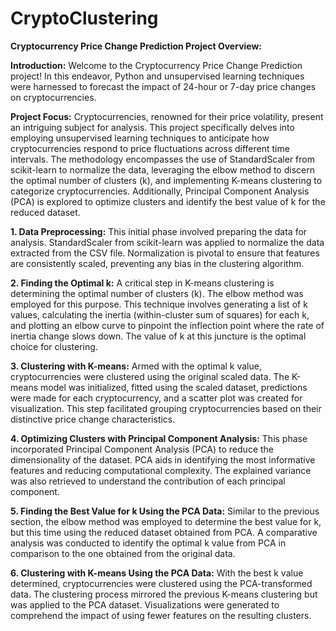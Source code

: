 # CryptoClustering

**Cryptocurrency Price Change Prediction Project Overview:**

**Introduction:**
Welcome to the Cryptocurrency Price Change Prediction project! In this endeavor, Python and unsupervised learning techniques were harnessed to forecast the impact of 24-hour or 7-day price changes on cryptocurrencies.

**Project Focus:**
Cryptocurrencies, renowned for their price volatility, present an intriguing subject for analysis. This project specifically delves into employing unsupervised learning techniques to anticipate how cryptocurrencies respond to price fluctuations across different time intervals. The methodology encompasses the use of StandardScaler from scikit-learn to normalize the data, leveraging the elbow method to discern the optimal number of clusters (k), and implementing K-means clustering to categorize cryptocurrencies. Additionally, Principal Component Analysis (PCA) is explored to optimize clusters and identify the best value of k for the reduced dataset.

**1. Data Preprocessing:**
This initial phase involved preparing the data for analysis. StandardScaler from scikit-learn was applied to normalize the data extracted from the CSV file. Normalization is pivotal to ensure that features are consistently scaled, preventing any bias in the clustering algorithm.

**2. Finding the Optimal k:**
A critical step in K-means clustering is determining the optimal number of clusters (k). The elbow method was employed for this purpose. This technique involves generating a list of k values, calculating the inertia (within-cluster sum of squares) for each k, and plotting an elbow curve to pinpoint the inflection point where the rate of inertia change slows down. The value of k at this juncture is the optimal choice for clustering.

**3. Clustering with K-means:**
Armed with the optimal k value, cryptocurrencies were clustered using the original scaled data. The K-means model was initialized, fitted using the scaled dataset, predictions were made for each cryptocurrency, and a scatter plot was created for visualization. This step facilitated grouping cryptocurrencies based on their distinctive price change characteristics.

**4. Optimizing Clusters with Principal Component Analysis:**
This phase incorporated Principal Component Analysis (PCA) to reduce the dimensionality of the dataset. PCA aids in identifying the most informative features and reducing computational complexity. The explained variance was also retrieved to understand the contribution of each principal component.

**5. Finding the Best Value for k Using the PCA Data:**
Similar to the previous section, the elbow method was employed to determine the best value for k, but this time using the reduced dataset obtained from PCA. A comparative analysis was conducted to identify the optimal k value from PCA in comparison to the one obtained from the original data.

**6. Clustering with K-means Using the PCA Data:**
With the best k value determined, cryptocurrencies were clustered using the PCA-transformed data. The clustering process mirrored the previous K-means clustering but was applied to the PCA dataset. Visualizations were generated to comprehend the impact of using fewer features on the resulting clusters.
